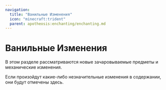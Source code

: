 ```yaml
---
navigation:
  title: "Ванильные Изменения"
  icon: "minecraft:trident"
  parent: apotheosis:enchanting/enchanting.md
---
```


# Ванильные Изменения

В этом разделе рассматриваются новые зачаровываемые предметы и механические изменения.

Если произойдут какие-либо незначительные изменения в содержании, они будут отмечены здесь.

<SubPages />